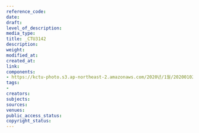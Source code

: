 ```yaml
---
reference_code: 
date: 
draft: 
level_of_description: 
media_type: 
title: _CTU3142
description: 
weight: 
modified_at: 
created_at: 
link: 
components:
- https://kctu-photo.s3.ap-northeast-2.amazonaws.com/2020년/1월/20200102_2020년+민주노총+시무식/_CTU3142.jpg
tags:
- 
creators: 
subjects: 
sources: 
venues: 
public_access_status: 
copyright_status: 
---
```

